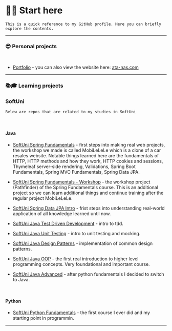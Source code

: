 # 📌📌 Start here

`This is a quick reference to my GitHub profile. Here you can briefly explore the contents.`

---

### 😎 Personal projects

<br />

-   [Portfolio](https://github.com/ata-nas/portfolio) - you can also view the website here: [ata-nas.com](https://ata-nas.com/)

---

### 📚🎓 Learning projects

### **SoftUni**

`Below are repos that are related to my studies in SoftUni`

<br />

#### **Java**

-   [SoftUni Spring Fundamentals](https://github.com/ata-nas/SoftuniSpringFundamentals) - first steps into making real web projects, the workshop we made is called MobiLeLeLe which is a clone of a car resales website. Notable things learned here are the fundamentals of HTTP, HTTP methods and how they work, HTTP cookies and sessions, Thymeleaf server-side rendering, Validations, Spring Boot Fundamentals, Spring MVC Fundamentals, Spring Data JPA.

-   [SoftUni Spring Fundamentals - Workshop](https://github.com/ata-nas/SoftuniSpringFundamentalsWorkshop) - the workshop project (Pathfinder) of the Spring Fundamentals course. This is an additional project so we can learn additional things and continue training after the regular project MobiLeLeLe.

-   [SoftUni Spring Data JPA Intro](https://github.com/ata-nas/SoftuniSpringDataJPAIntro) - frist steps into understanding real-world application of all knowledge learned until now.

-   [SoftUni Java Test Driven Development](https://github.com/ata-nas/SoftuniJavaTDD) - intro to tdd.

-   [SoftUni Java Unit Testing](https://github.com/ata-nas/SoftuniJavaUnitTesting) - intro to unit testing and mocking.

-   [SoftUni Java Design Patterns](https://github.com/ata-nas/SoftuniJavaDesignPatterns) - implementation of common design patterns.

-   [SoftUni Java OOP](https://github.com/ata-nas/SoftuniJavaOOP) - the first real introduction to higher level programming concepts. Very foundational and important course.

-   [SoftUni Java Advanced](https://github.com/ata-nas/SoftuniJavaAdvanced) - after python fundamentals I decided to switch to Java.

<br />

#### **Python**

-   [SoftUni Python Fundamentals](https://github.com/ata-nas/Softuni-Fundamentals-Python) - the first course I ever did and my starting point in programmin.

---
